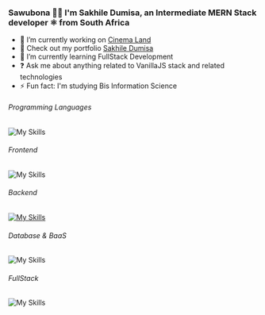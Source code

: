 
### Sawubona 🙌🏾 I'm Sakhile Dumisa, an Intermediate MERN Stack developer ⚛️ from South Africa
  

- 🔭 I’m currently working on [Cinema Land](https://cinema-land.vercel.app)
- 🔭 Check out my portfolio [Sakhile Dumisa](https://sakhile-dumisa.vercel.app)  
- 🌱 I’m currently learning FullStack Development  
- ❓ Ask me about anything related to VanillaJS stack and related technologies  
- ⚡ Fun fact: I'm studying Bis Information Science

  
###### Programming Languages  
![My Skills](https://go-skill-icons.vercel.app/api/icons?i=js,ts)

###### Frontend  
![My Skills](https://go-skill-icons.vercel.app/api/icons?i=html,css,react,tailwind,sass)

###### Backend  
[![My Skills](https://skillicons.dev/icons?i=nodejs,express)](https://skillicons.dev)

###### Database & BaaS
![My Skills](https://go-skill-icons.vercel.app/api/icons?i=mongodb,supabase,appwrite,sqlite,mysql,postgres)


###### FullStack  
![My Skills](https://go-skill-icons.vercel.app/api/icons?i=nextjs)

###

